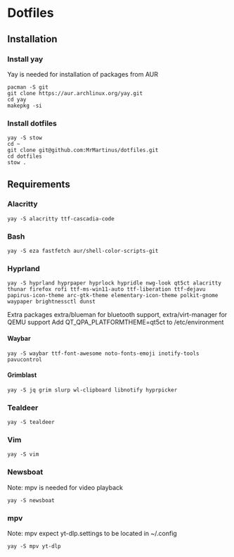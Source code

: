 # Dotfiles



## Installation

### Install yay
Yay is needed for installation of packages from AUR
```
pacman -S git
git clone https://aur.archlinux.org/yay.git
cd yay
makepkg -si
```

### Install dotfiles
```
yay -S stow
cd ~
git clone git@github.com:MrMartinus/dotfiles.git
cd dotfiles
stow .
```



## Requirements

### Alacritty
```
yay -S alacritty ttf-cascadia-code
```

### Bash
```
yay -S eza fastfetch aur/shell-color-scripts-git
```

### Hyprland
```
yay -S hyprland hyprpaper hyprlock hypridle nwg-look qt5ct alacritty thunar firefox rofi ttf-ms-win11-auto ttf-liberation ttf-dejavu papirus-icon-theme arc-gtk-theme elementary-icon-theme polkit-gnome waypaper brightnessctl dunst
```
Extra packages extra/blueman for bluetooth support, extra/virt-manager for QEMU support
Add QT_QPA_PLATFORMTHEME=qt5ct to /etc/environment
#### Waybar
```
yay -S waybar ttf-font-awesome noto-fonts-emoji inotify-tools pavucontrol
```
#### Grimblast
```
yay -S jq grim slurp wl-clipboard libnotify hyprpicker
```

### Tealdeer
```
yay -S tealdeer
```

### Vim
```
yay -S vim
```

### Newsboat
Note: mpv is needed for video playback
```
yay -S newsboat
```

### mpv
Note: mpv expect yt-dlp.settings to be located in ~/.config
```
yay -S mpv yt-dlp
```
